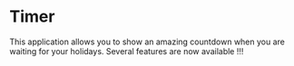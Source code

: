 # Timer

This application allows you to show an amazing countdown when you are waiting for your holidays. Several features are now available !!!
